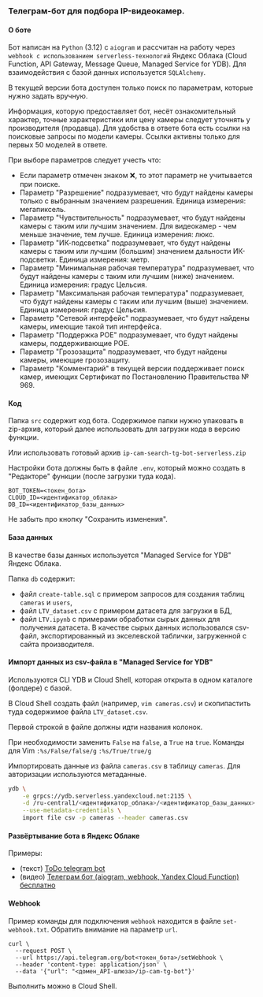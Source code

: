 ### Телеграм-бот для подбора IP-видеокамер.

#### О боте

Бот написан на ```Python``` (3.12) с ```aiogram``` и рассчитан на работу через ```webhook с использованием serverless-технологий``` Яндекс Облака (Cloud Function, API Gateway, Message Queue, Managed Service for YDB). Для взаимодействия с базой данных используется ```SQLAlchemy```.

В текущей версии бота доступен только поиск по параметрам, которые нужно задать вручную.

Информация, которую предоставляет бот, несёт ознакомительный характер, точные характеристики или цену камеры следует уточнять у производителя (продавца).
Для удобства в ответе бота есть ссылки на поисковые запросы по модели камеры. Ссылки активны только для первых 50 моделей в ответе.

При выборе параметров следует учесть что:
- Если параметр отмечен знаком ❌, то этот параметр не учитывается при поиске.
- Параметр "Разрешение" подразумевает, что будут найдены камеры только с выбранным значением разрешения. Единица измерения: мегапиксель.
- Параметр "Чувствительность" подразумевает, что будут найдены камеры с таким или лучшим значением. Для видеокамер - чем меньше значение, тем лучше. Единица измерения: люкс.
- Параметр "ИК-подсветка" подразумевает, что будут найдены камеры с таким или лучшим (большим) значением дальности ИК-подсветки. Единица измерения: метр.
- Параметр "Минимальная рабочая температура" подразумевает, что будут найдены камеры с таким или лучшим (ниже) значением. Единица измерения: градус Цельсия.
- Параметр "Максимальная рабочая температура" подразумевает, что будут найдены камеры с таким или лучшим (выше) значением. Единица измерения: градус Цельсия.
- Параметр "Сетевой интерфейс" подразумевает, что будут найдены камеры, имеющие такой тип интерфейса.
- Параметр "Поддержка POE" подразумевает, что будут найдены камеры, поддерживающие POE.
- Параметр "Грозозащита" подразумевает, что будут найдены камеры, имеющие грозозащиту.
- Параметр "Комментарий" в текущей версии поддерживает поиск камер, имеющих Сертификат по Постановлению Правительства № 969.

#### Код

Папка ```src``` содержит код бота. Содержимое папки нужно упаковать в zip-архив, который далее использовать для загрузки кода в версию функции.

Или использовать готовый архив ```ip-cam-search-tg-bot-serverless.zip```

Настройки бота должны быть в файле ```.env```, который можно создать в "Редакторе" функции (после загрузки туда кода).
```
BOT_TOKEN=<токен_бота>
CLOUD_ID=<идентификатор_облака>
DB_ID=<идентификатор_базы_данных>
```
Не забыть про кнопку "Сохранить изменения".

#### База данных

В качестве базы данных используется "Managed Service for YDB" Яндекс Облака.

Папка ```db``` содержит:
- файл ```create-table.sql``` с примером запросов для создания таблиц ```cameras``` и ```users```,
- файл ```LTV_dataset.csv``` с примером датасета для загрузки в БД,
- файл ```LTV.ipynb``` с примерами обработки сырых данных для получения датасета.
В качестве сырых данных использовался csv-файл, экспортированный из экселевской таблички, загруженной с сайта производителя. 

#### Импорт данных из csv-файла в "Managed Service for YDB"

Используются CLI YDB и Cloud Shell, которая открыта в одном каталоге (фолдере) с базой. 

В Cloud Shell создать файл (например, ```vim cameras.csv```) и скопипастить туда содержимое файла ```LTV_dataset.csv```.

Первой строкой в файле должны идти названия колонок.

При необходимости заменить ```False``` на ```false```, а ```True``` на ```true```. Команды для Vim ```:%s/False/false/g``` ```:%s/True/true/g```

Импортировать данные из файла ```cameras.csv``` в таблицу ```cameras```. Для авторизации используются метаданные.

```bash
ydb \
    -e grpcs://ydb.serverless.yandexcloud.net:2135 \
    -d /ru-central1/<идентификатор_облака>/<идентификатор_базы_данных> \
    --use-metadata-credentials \
    import file csv -p cameras --header cameras.csv
```

#### Развёртывание бота в Яндекс Облаке

Примеры:

- (текст) [ToDo telegram bot](https://github.com/smallslowtank/todo-tg-bot-serverless?tab=readme-ov-file#%D1%80%D0%B0%D0%B7%D0%B2%D1%91%D1%80%D1%82%D1%8B%D0%B2%D0%B0%D0%BD%D0%B8%D0%B5-%D0%B1%D0%BE%D1%82%D0%B0-%D1%80%D1%83%D0%BA%D0%B0%D0%BC%D0%B8-%D1%87%D0%B5%D1%80%D0%B5%D0%B7-%D0%BA%D0%BE%D0%BD%D1%81%D0%BE%D0%BB%D1%8C-yandex-cloud)
- (видео) [Телеграм бот (aiogram, webhook, Yandex Cloud Function) бесплатно](https://www.youtube.com/watch?v=DzDXunnY6o8)

#### Webhook

Пример команды для подключения ```webhook``` находится в файле ```set-webhook.txt```. Обратить внимание на параметр ```url```.
```
curl \
  --request POST \
  --url https://api.telegram.org/bot<токен_бота>/setWebhook \
  --header 'content-type: application/json' \
  --data '{"url": "<домен_API-шлюза>/ip-cam-tg-bot"}'
```
Выполнить можно в Cloud Shell.
